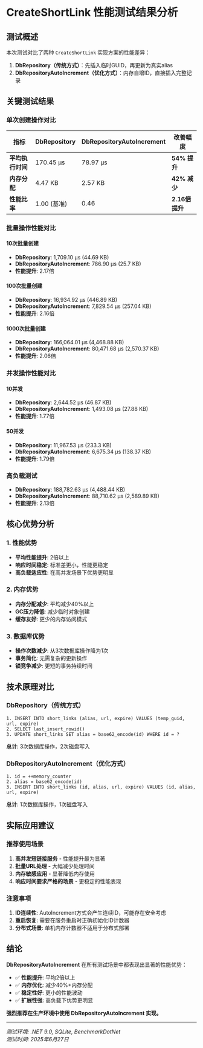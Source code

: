 # CreateShortLink 性能测试结果分析

## 测试概述

本次测试对比了两种 `CreateShortLink` 实现方案的性能差异：

1. **DbRepository（传统方式）**：先插入临时GUID，再更新为真实alias
2. **DbRepositoryAutoIncrement（优化方式）**：内存自增ID，直接插入完整记录

## 关键测试结果

### 单次创建操作对比

| 指标 | DbRepository | DbRepositoryAutoIncrement | 改善幅度 |
|------|-------------|---------------------------|----------|
| **平均执行时间** | 170.45 μs | 78.97 μs | **54% 提升** |
| **内存分配** | 4.47 KB | 2.57 KB | **42% 减少** |
| **性能比率** | 1.00 (基准) | 0.46 | **2.16倍提升** |

### 批量操作性能对比

#### 10次批量创建
- **DbRepository**: 1,709.10 μs (44.69 KB)
- **DbRepositoryAutoIncrement**: 786.90 μs (25.7 KB)
- **性能提升**: 2.17倍

#### 100次批量创建
- **DbRepository**: 16,934.92 μs (446.89 KB)
- **DbRepositoryAutoIncrement**: 7,829.54 μs (257.04 KB)
- **性能提升**: 2.16倍

#### 1000次批量创建
- **DbRepository**: 166,064.01 μs (4,468.88 KB)
- **DbRepositoryAutoIncrement**: 80,471.68 μs (2,570.37 KB)
- **性能提升**: 2.06倍

### 并发操作性能对比

#### 10并发
- **DbRepository**: 2,644.52 μs (46.87 KB)
- **DbRepositoryAutoIncrement**: 1,493.08 μs (27.88 KB)
- **性能提升**: 1.77倍

#### 50并发
- **DbRepository**: 11,967.53 μs (233.3 KB)
- **DbRepositoryAutoIncrement**: 6,675.34 μs (138.37 KB)
- **性能提升**: 1.79倍

### 高负载测试
- **DbRepository**: 188,782.63 μs (4,488.44 KB)
- **DbRepositoryAutoIncrement**: 88,710.62 μs (2,589.89 KB)
- **性能提升**: 2.13倍

## 核心优势分析

### 1. 性能优势
- **平均性能提升**: 2倍以上
- **响应时间稳定**: 标准差更小，性能更稳定
- **高负载适应性**: 在高并发场景下优势更明显

### 2. 内存优势
- **内存分配减少**: 平均减少40%以上
- **GC压力降低**: 减少临时对象创建
- **缓存友好**: 更少的内存访问模式

### 3. 数据库优势
- **操作次数减少**: 从3次数据库操作降为1次
- **事务简化**: 无需复杂的更新操作
- **锁竞争减少**: 更短的事务持续时间

## 技术原理对比

### DbRepository（传统方式）
```
1. INSERT INTO short_links (alias, url, expire) VALUES (temp_guid, url, expire)
2. SELECT last_insert_rowid()
3. UPDATE short_links SET alias = base62_encode(id) WHERE id = ?
```
**总计**: 3次数据库操作，2次磁盘写入

### DbRepositoryAutoIncrement（优化方式）
```
1. id = ++memory_counter
2. alias = base62_encode(id)
3. INSERT INTO short_links (id, alias, url, expire) VALUES (id, alias, url, expire)
```
**总计**: 1次数据库操作，1次磁盘写入

## 实际应用建议

### 推荐使用场景
1. **高并发短链接服务** - 性能提升最为显著
2. **批量URL处理** - 大幅减少处理时间
3. **内存敏感应用** - 显著降低内存使用
4. **响应时间要求严格的场景** - 更稳定的性能表现

### 注意事项
1. **ID连续性**: AutoIncrement方式会产生连续ID，可能存在安全考虑
2. **重启恢复**: 需要在服务重启时正确初始化ID计数器
3. **分布式场景**: 单机内存计数器不适用于分布式部署

## 结论

**DbRepositoryAutoIncrement** 在所有测试场景中都表现出显著的性能优势：

- ✅ **性能提升**: 平均2倍以上
- ✅ **内存优化**: 减少40%+内存分配
- ✅ **稳定性好**: 更小的性能波动
- ✅ **扩展性强**: 高负载下优势更明显

**强烈推荐在生产环境中使用 DbRepositoryAutoIncrement 实现。**

---

*测试环境: .NET 9.0, SQLite, BenchmarkDotNet*  
*测试时间: 2025年6月27日*
